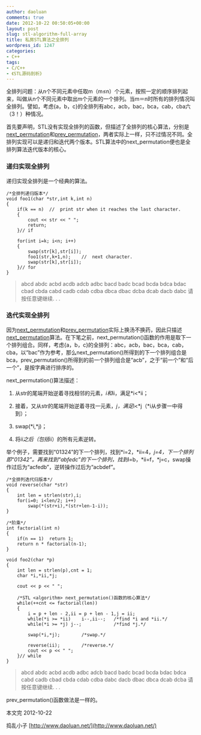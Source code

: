 ```yaml
---
author: daoluan
comments: true
date: 2012-10-22 00:50:05+00:00
layout: post
slug: stl-algorithm-full-array
title: 私房STL算法之全排列
wordpress_id: 1247
categories:
- C++
tags:
- C/C++
- 《STL源码剖析》
---
```


全排列问题：从n个不同元素中任取m（m≤n）个元素，按照一定的顺序排列起来，叫做从n个不同元素中取出m个元素的一个排列。当m＝n时所有的排列情况叫全排列。譬如，考虑{a，b，c}的全排列有abc，acb，bac，bca，cab，cba六（3！）种情况。

首先要声明，STL没有实现全排列的函数，但描述了全排列的核心算法，分别是[next_permutation](http://www.cplusplus.com/reference/algorithm/next_permutation/)和[prev_permutation](http://www.cplusplus.com/reference/algorithm/prev_permutation/)，两者实际上一样，只不过情况不同。全排列实现可以是递归和迭代两个版本。STL算法中的next_permutation便也是全排列算法迭代版本的核心。

<!-- more -->


### 递归实现全排列


递归实现全排列是一个经典的算法。

    
    /*全排列递归版本*/
    void foo1(char *str,int k,int n)
    {
    	if(k == n)	//	print str when it reaches the last character.
    	{
    		cout << str << " ";
    		return;
    	}//	if
    
    	for(int i=k; i<n; i++)
    	{
    		swap(str[k],str[i]);
    		foo1(str,k+1,n);	//	next character.
    		swap(str[k],str[i]);
    	}//	for
    }




> abcd abdc acbd acdb adcb adbc bacd badc bcad bcda bdca bdac cbad cbda cabd cadb
cdab cdba dbca dbac dcba dcab dacb dabc 请按任意键继续. . .




### 迭代实现全排列


因为[next_permutation](http://www.cplusplus.com/reference/algorithm/next_permutation/)和[prev_permutation](http://www.cplusplus.com/reference/algorithm/prev_permutation/)实际上换汤不换药，因此只描述[next_permutation](http://www.cplusplus.com/reference/algorithm/next_permutation/)算法。在下笔之前，next_permutation()函数的作用是取下一个排列组合。同样，考虑{a，b，c}的全排列：abc，acb，bac，bca，cab，cba，以“bac”作为参考，那么next_permutation()所得到的下一个排列组合是bca，prev_permutation()所得到的前一个排列组合是“acb”，之于“前一个”和“后一个”，是按字典进行排序的。

next_permutation()算法描述：



	
  1. 从str的尾端开始逆着寻找相邻的元素，*i和*ii，满足*i<*ii；

	
  2. 接着，又从str的尾端开始逆着寻找一元素，*j，满足*i<*j（*i从步骤一中得到）；

	
  3. swap(*i,*j)；

	
  4. 将*ii之后（包括*ii）的所有元素逆转。


举个例子，需要找到“01324”的下一个排列，找到*i=2，*ii=4，*j=4，下一个排列即“01342”。再来找到“abfedc”的下一个排列，找到*i=b，*ii=f，*j=c，swap操作过后为“acfedb”，逆转操作过后为“acbdef”。

    
    /*全排列迭代归版本*/
    void reverse(char *str)
    {
    	int len = strlen(str),i;
    	for(i=0; i<len/2; i++)
    		swap(*(str+i),*(str+len-1-i));
    }
    
    /*阶乘*/
    int factorial(int n)
    {
    	if(n == 1)	return 1;
    	return n * factorial(n-1);
    }
    
    void foo2(char *p)
    {
    	int len = strlen(p),cnt = 1;
    	char *i,*ii,*j;
    
    	cout << p << " ";
    
    	/*STL <algorithm> next_permutation()函数的核心算法*/
    	while(++cnt <= factorial(len))
    	{
    		i = p + len - 2,ii = p + len - 1,j = ii;
    		while(*i >= *ii)	i--,ii--;	/*find *i and *ii.*/
    		while(*i >= *j)	j--;			/*find *j.*/
    
    		swap(*i,*j);		/*swap.*/
    
    		reverse(ii);		/*reverse.*/
    		cout << p << " ";
    	}//	while
    }




> abcd abdc acbd acdb adbc adcb bacd badc bcad bcda bdac bdca cabd cadb cbad cbda
cdab cdba dabc dacb dbac dbca dcab dcba 请按任意键继续. . .


prev_permutation()函数做法是一样的。

本文完 2012-10-22

捣乱小子 [http://www.daoluan.net/](http://www.daoluan.net/)
